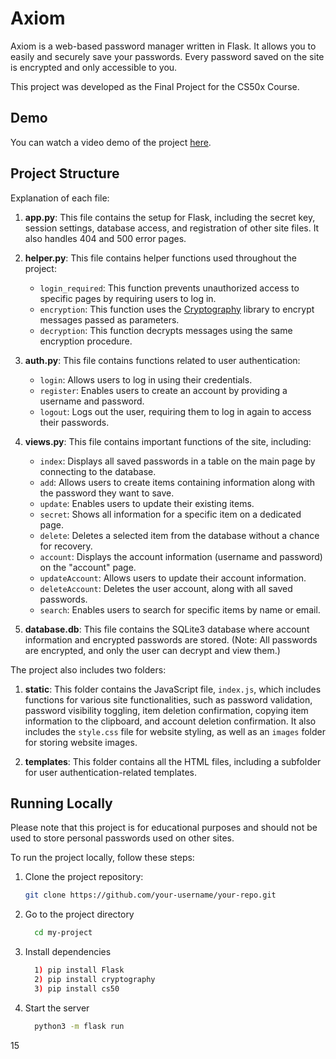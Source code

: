 # Axiom

Axiom is a web-based password manager written in Flask. It allows you to easily and securely save your passwords. Every password saved on the site is encrypted and only accessible to you.

This project was developed as the Final Project for the CS50x Course.

## Demo

You can watch a video demo of the project [here](https://youtu.be/Z8jpD8sJ0tk).

## Project Structure

Explanation of each file:

1. **app.py**: This file contains the setup for Flask, including the secret key, session settings, database access, and registration of other site files. It also handles 404 and 500 error pages.

2. **helper.py**: This file contains helper functions used throughout the project:
   - `login_required`: This function prevents unauthorized access to specific pages by requiring users to log in.
   - `encryption`: This function uses the [Cryptography](https://pypi.org/project/cryptography/) library to encrypt messages passed as parameters.
   - `decryption`: This function decrypts messages using the same encryption procedure.

3. **auth.py**: This file contains functions related to user authentication:
   - `login`: Allows users to log in using their credentials.
   - `register`: Enables users to create an account by providing a username and password.
   - `logout`: Logs out the user, requiring them to log in again to access their passwords.

4. **views.py**: This file contains important functions of the site, including:
   - `index`: Displays all saved passwords in a table on the main page by connecting to the database.
   - `add`: Allows users to create items containing information along with the password they want to save.
   - `update`: Enables users to update their existing items.
   - `secret`: Shows all information for a specific item on a dedicated page.
   - `delete`: Deletes a selected item from the database without a chance for recovery.
   - `account`: Displays the account information (username and password) on the "account" page.
   - `updateAccount`: Allows users to update their account information.
   - `deleteAccount`: Deletes the user account, along with all saved passwords.
   - `search`: Enables users to search for specific items by name or email.

5. **database.db**: This file contains the SQLite3 database where account information and encrypted passwords are stored. (Note: All passwords are encrypted, and only the user can decrypt and view them.)

The project also includes two folders:

1. **static**: This folder contains the JavaScript file, `index.js`, which includes functions for various site functionalities, such as password validation, password visibility toggling, item deletion confirmation, copying item information to the clipboard, and account deletion confirmation. It also includes the `style.css` file for website styling, as well as an `images` folder for storing website images.

2. **templates**: This folder contains all the HTML files, including a subfolder for user authentication-related templates.

## Running Locally

Please note that this project is for educational purposes and should not be used to store personal passwords used on other sites.

To run the project locally, follow these steps:

1. Clone the project repository:

   ```bash
   git clone https://github.com/your-username/your-repo.git

2. Go to the project directory

   ```bash
     cd my-project
   ```

3. Install dependencies

   ```bash
     1) pip install Flask
     2) pip install cryptography
     3) pip install cs50
   ```

4. Start the server

   ```bash
     python3 -m flask run
   ```

15
